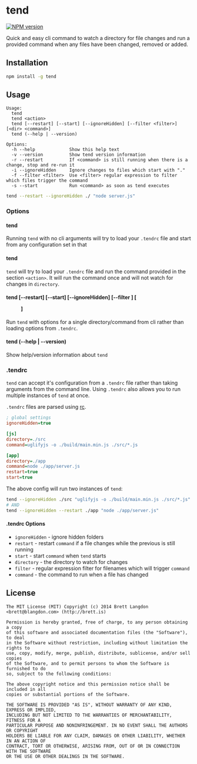 tend
====

[![NPM version](https://badge.fury.io/js/tend.svg)](http://badge.fury.io/js/tend)

Quick and easy cli command to watch a directory for file changes and run a
provided command when any files have been changed, removed or added.

## Installation

```bash
npm install -g tend
```

## Usage
```
Usage:
  tend
  tend <action>
  tend [--restart] [--start] [--ignoreHidden] [--filter <filter>] [<dir> <command>]
  tend (--help | --version)

Options:
  -h --help             Show this help text
  -v --version          Show tend version information
  -r --restart          If <command> is still running when there is a change, stop and re-run it
  -i --ignoreHidden     Ignore changes to files which start with "."
  -f --filter <filter>  Use <filter> regular expression to filter which files trigger the command
  -s --start            Run <command> as soon as tend executes
```

```bash
tend --restart --ignoreHidden ./ "node server.js"
```

### Options

#### tend

Running `tend` with no cli arguments will try to load your `.tendrc` file and start from any configuration set in that

#### tend <action>

`tend` will try to load your `.tendrc` file and run the command provided in the section `<action>`. It will run the command
once and will not watch for changes in `directory`.

#### tend [--restart] [--start] [--ignoreHidden] [--filter <filter>] [<dir> <command>]

Run `tend` with options for a single directory/command from cli rather than loading options from `.tendrc`.

#### tend (--help | --version)

Show help/version information about `tend`

### .tendrc

`tend` can accept it's configuration from a `.tendrc` file rather than taking arguments from
the command line. Using `.tendrc` also allows you to run multiple instances of `tend` at once.

`.tendrc` files are parsed using [rc](https://github.com/dominictarr/rc).

```ini
; global settings
ignoreHidden=true

[js]
directory=./src
command=uglifyjs -o ./build/main.min.js ./src/*.js

[app]
directory=./app
command=node ./app/server.js
restart=true
start=true
```

The above config will run two instances of `tend`:
```bash
tend --ignoreHidden ./src "uglifyjs -o ./build/main.min.js ./src/*.js"
# AND
tend --ignoreHidden --restart ./app "node ./app/server.js"
```

#### .tendrc Options
* `ignoreHidden` - ignore hidden folders
* `restart` - restart `command` if a file changes while the previous is still running
* `start` - start `command` when `tend` starts
* `directory` - the directory to watch for changes
* `filter` - regular expression filter for filenames which will trigger `command`
* `command` - the command to run when a file has changed

## License
```
The MIT License (MIT) Copyright (c) 2014 Brett Langdon <brett@blangdon.com> (http://brett.is)

Permission is hereby granted, free of charge, to any person obtaining a copy
of this software and associated documentation files (the "Software"), to deal
in the Software without restriction, including without limitation the rights to
use, copy, modify, merge, publish, distribute, sublicense, and/or sell copies
of the Software, and to permit persons to whom the Software is furnished to do
so, subject to the following conditions:

The above copyright notice and this permission notice shall be included in all
copies or substantial portions of the Software.

THE SOFTWARE IS PROVIDED "AS IS", WITHOUT WARRANTY OF ANY KIND, EXPRESS OR IMPLIED,
INCLUDING BUT NOT LIMITED TO THE WARRANTIES OF MERCHANTABILITY, FITNESS FOR A
PARTICULAR PURPOSE AND NONINFRINGEMENT. IN NO EVENT SHALL THE AUTHORS OR COPYRIGHT
HOLDERS BE LIABLE FOR ANY CLAIM, DAMAGES OR OTHER LIABILITY, WHETHER IN AN ACTION OF
CONTRACT, TORT OR OTHERWISE, ARISING FROM, OUT OF OR IN CONNECTION WITH THE SOFTWARE
OR THE USE OR OTHER DEALINGS IN THE SOFTWARE.
```
